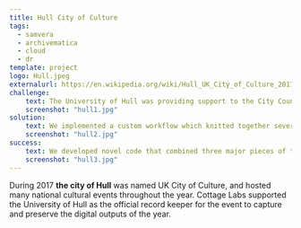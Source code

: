 ```yaml
---
title: Hull City of Culture
tags:
  - samvera
  - archivematica
  - cloud
  - dr
template: project
logo: Hull.jpeg
externalurl: https://en.wikipedia.org/wiki/Hull_UK_City_of_Culture_2017
challenge:
    text: The University of Hull was providing support to the City Council to capture both official and unofficial digital outputs from the year of cultural events.  These materials needed to be captured and archived, and also preserved for the long term.  The content could come in any number of forms, and not necessarily in an organised manner. We were to help them with the back-end management of that data.
    screenshot: "hull1.jpg"
solution:
    text: We implemented a custom workflow which knitted together several key pieces of infrastructure. The University's outsourced cloud data storage where materials would be stored, their digital repository (Hyrax), where the materials would be published, and their archiving system (Archivematica) where preservation copies would be created.  This would allow the curators to produce directories of stored files with basic textual metadata in files, and have them flow through into the archiving system and digital repository as structured digital objects
    screenshot: "hull2.jpg"
success:
    text: We developed novel code that combined three major pieces of the university infrastructure, that could be used for the City of Culture outputs.  Additionally, this same infrastructure could provide additional capabilities for the university, such as supporting researchers in easily self-archiving from their cloud storage accounts.
    screenshot: "hull3.jpg"
---
```


During 2017 **the city of Hull** was named UK City of Culture, and hosted many national cultural events throughout the year.  Cottage Labs supported the University of Hull as the official record keeper for the event to capture and preserve the digital outputs of the year.